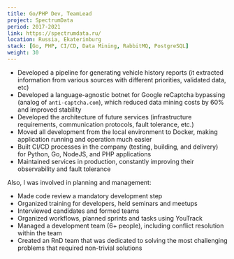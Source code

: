 ```yaml
---
title: Go/PHP Dev, TeamLead
project: SpectrumData
period: 2017-2021
link: https://spectrumdata.ru/
location: Russia, Ekaterinburg
stack: [Go, PHP, CI/CD, Data Mining, RabbitMQ, PostgreSQL]
weight: 30
---
```


- Developed a pipeline for generating vehicle history reports (it extracted information from various sources with different priorities, validated data, etc)
- Developed a language-agnostic botnet for Google reCaptcha bypassing (analog of `anti-captcha.com`), which reduced data mining costs by 60% and improved stability
- Developed the architecture of future services (infrastructure requirements, communication protocols, fault tolerance, etc.)
- Moved all development from the local environment to Docker, making  application running and operation much easier
- Built CI/CD processes in the company (testing, building, and delivery) for Python, Go, NodeJS, and PHP applications
- Maintained services in production, constantly improving their observability and fault tolerance

Also, I was involved in planning and management:

- Made code review a mandatory development step
- Organized training for developers, held seminars and meetups
- Interviewed candidates and formed teams
- Organized workflows, planned sprints and tasks using YouTrack
- Managed a development team (6+ people), including conflict resolution within the team
- Created an RnD team that was dedicated to solving the most challenging problems that required non-trivial solutions
